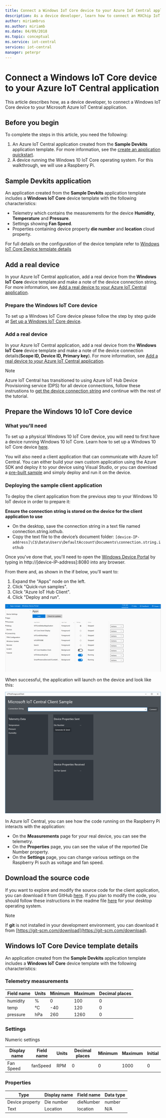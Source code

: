 ```yaml
---
title: Connect a Windows IoT Core device to your Azure IoT Central application | Microsoft Docs
description: As a device developer, learn how to connect an MXChip IoT DevKit device to your Azure IoT Central application.
author: miriambrus
ms.author: miriamb
ms.date: 04/09/2018
ms.topic: conceptual
ms.service: iot-central
services: iot-central
manager: peterpr
---
```


# Connect a Windows IoT Core device to your Azure IoT Central application

This article describes how, as a device developer, to connect a Windows IoT Core device to your Microsoft Azure IoT Central application.

## Before you begin

To complete the steps in this article, you need the following:

1. An Azure IoT Central application created from the **Sample Devkits** application template. For more information, see the [create an application quickstart](quick-deploy-iot-central.md).
2. A device running the Windows 10 IoT Core operating system. For this walkthrough, we will use a Raspberry Pi.


## **Sample Devkits** application

An application created from the **Sample Devkits** application template includes a **Windows IoT Core** device template with the following characteristics: 

- Telemetry which contains the measurements for the device **Humidity**, **Temperature** and **Pressure**. 
- Settings showing **Fan Speed**.
- Properties containing device property **die number** and **location** cloud property.


For full details on the configuration of the device template refer to [Windows IoT Core Device template details](howto-connect-windowsiotcore.md#windows-iot-core-device-template-details)

## Add a real device

In your Azure IoT Central application, add a real device from the **Windows IoT Core** device template and make a note of the device connection string. For more information, see [Add a real device to your Azure IoT Central application](tutorial-add-device.md).

### Prepare the Windows IoT Core device

To set up a Windows IoT Core device please follow the step by step guide at [Set up a Windows IoT Core device](https://github.com/Azure/iot-central-firmware/tree/master/WindowsIoT#setup-a-physical-device).

### Add a real device

In your Azure IoT Central application, add a real device from the **Windows IoT Core** device template and make a note of the device connection details(**Scope ID, Device ID, Primary key**). For more information, see [Add a real device to your Azure IoT Central application](tutorial-add-device.md).

 > [!NOTE]
   > Azure IoT Central has transitioned to using Azure IoT Hub Device Provisioning service (DPS) for all device connections, follow these instrustions to [get the device connection string](concepts-connectivity.md#getting-device-connection-string) and continue with the rest of the tutorial.

## Prepare the Windows 10 IoT Core device

### What you'll need

To set up a physical Windows 10 IoT Core device, you will need to first have a device running Windows 10 IoT Core. Learn how to set up a Windows 10 IoT Core device [here](https://docs.microsoft.com/windows/iot-core/tutorials/quickstarter/devicesetup).

You will also need a client application that can communicate with Azure IoT Central. You can either build your own custom application using the Azure SDK and deploy it to your device using Visual Studio, or you can download a [pre-built sample](https://developer.microsoft.com/windows/iot/samples) and simply deploy and run it on the device. 

### Deploying the sample client application

To deploy the client application from the previous step to your Windows 10 IoT device in order to prepare it:

**Ensure the connection string is stored on the device for the client application to use**
* On the desktop, save the connection string in a text file named connection.string.iothub.
* Copy the text file to the device’s document folder: 
`[device-IP-address]\C$\Data\Users\DefaultAccount\Documents\connection.string.iothub`

Once you've done that, you'll need to open the [Windows Device Portal](https://docs.microsoft.com/windows/iot-core/manage-your-device/deviceportal) by typing in http://[device-IP-address]:8080 into any browser.

From there and, as shown in the if below, you'll want to:
1. Expand the "Apps" node on the left.
2. Click "Quick-run samples".
3. Click "Azure IoT Hub Client".
4. Click "Deploy and run".

![Gif of Azure IoT Hub Client on Windows Device Portal](./media/howto-connect-windowsiotcore/iothubapp.gif)

When successful, the application will launch on the device and look like this:

![Screenshot of Azure IoT Hub Client app](./media/howto-connect-windowsiotcore/IoTHubForegroundClientScreenshot.png)

In Azure IoT Central, you can see how the code running on the Raspberry Pi interacts with the application:

* On the **Measurements** page for your real device, you can see the telemetry.
* On the **Properties** page, you can see the value of the reported Die Number property.
* On the **Settings** page, you can change various settings on the Raspberry Pi such as voltage and fan speed.

## Download the source code

If you want to explore and modify the source code for the client application, you can download it from GitHub [here](https://github.com/Microsoft/Windows-iotcore-samples/tree/develop/Samples/Azure/IoTHubClients). If you plan to modify the code, you should follow these instructions in the readme file [here](https://github.com/Microsoft/Windows-iotcore-samples) for your desktop operating system.

> [!NOTE]
> If **git** is not installed in your development environment, you can download it from [https://git-scm.com/download](https://git-scm.com/download).

## Windows IoT Core Device template details

An application created from the **Sample Devkits** application template includes a **Windows IoT Core** device template with the following characteristics:

### Telemetry measurements

| Field name     | Units  | Minimum | Maximum | Decimal places |
| -------------- | ------ | ------- | ------- | -------------- |
| humidity       | %      | 0       | 100     | 0              |
| temp           | °C     | -40     | 120     | 0              |
| pressure       | hPa    | 260     | 1260    | 0              |

### Settings

Numeric settings

| Display name | Field name | Units | Decimal places | Minimum | Maximum | Initial |
| ------------ | ---------- | ----- | -------------- | ------- | ------- | ------- |
| Fan Speed    | fanSpeed   | RPM   | 0              | 0       | 1000    | 0       |


### Properties

| Type            | Display name | Field name | Data type |
| --------------- | ------------ | ---------- | --------- |
| Device property | Die number   | dieNumber  | number    |
| Text            | Location     | location   | N/A       |
